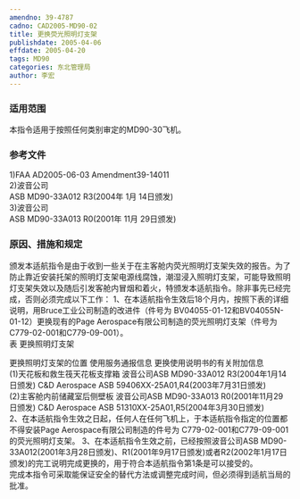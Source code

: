 ```yaml
---
amendno: 39-4787  
cadno: CAD2005-MD90-02  
title: 更换荧光照明灯支架  
publishdate: 2005-04-06  
effdate: 2005-04-20  
tags: MD90  
categories: 东北管理局  
author: 李宏  
---
```

  
### 适用范围  
本指令适用于按照任何类别审定的MD90-30飞机。  
  
<!--more-->  
### 参考文件  
1)FAA AD2005-06-03 Amendment39-14011  
2)波音公司  
ASB MD90-33A012 R3(2004年 1月 14日颁发)  
3)波音公司  
ASB MD90-33A013 R0(2001年 11月 29日颁发)  
  
### 原因、措施和规定  
颁发本适航指令是由于收到一些关于在主客舱内荧光照明灯支架失效的报告。为了防止靠近安装托架的照明灯支架电源线腐蚀，潮湿浸入照明灯支架，可能导致照明灯支架失效以及随后引发客舱内冒烟和着火，特颁发本适航指令。除非事先已经完成，否则必须完成以下工作： 1、在本适航指令生效后18个月内，按照下表的详细说明，用Bruce工业公司制造的改进件（件号为 BV04055-01-12和BV04055N-01-12）更换现有的Page Aerospace有限公司制造的荧光照明灯支架（件号为 C779-02-001和C779-09-001）。  
表 更换照明灯支架  
  
更换照明灯支架的位置  使用服务通报信息  更换使用说明书的有关附加信息  
(1)天花板和救生筏天花板支撑箱  波音公司ASB MD90-33A012 R3(2004年1月14日颁发)  C&D Aerospace ASB 59406XX-25A01,R4(2003年7月31日颁发)  
(2)主客舱内前储藏室后侧壁板  波音公司ASB MD90-33A013 R0(2001年11月29日颁发)  C&D Aerospace ASB 51310XX-25A01,R5(2004年3月30日颁发)  
2、在本适航指令生效之日起，任何人在任何飞机上，于本适航指令指定的位置都不得安装Page Aerospace有限公司制造的件号为 C779-02-001和C779-09-001的荧光照明灯支架。 3、在本适航指令生效之前，已经按照波音公司ASB MD90-33A012(2001年3月28日颁发)、R1(2001年9月17日颁发)或者R2(2002年1月17日颁发)的完工说明完成更换的，用于符合本适航指令第1条是可以接受的。  
完成本指令可采取能保证安全的替代方法或调整完成时间，但必须得到适航当局的批准。  
